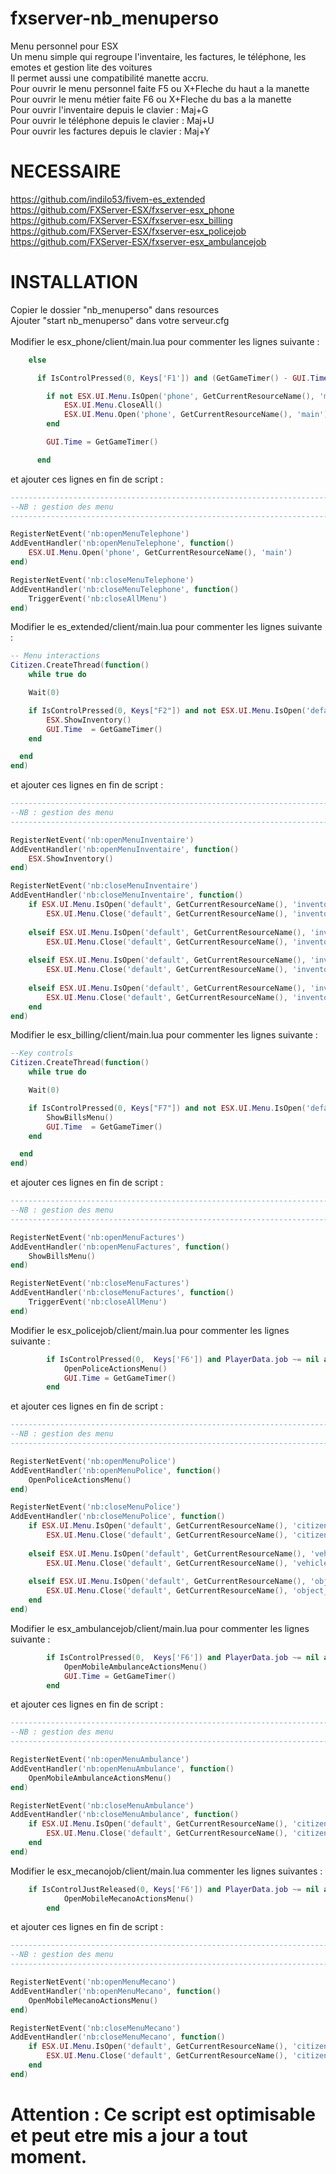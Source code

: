 # fxserver-nb_menuperso
Menu personnel pour ESX<br>
Un menu simple qui regroupe l'inventaire, les factures, le téléphone, les emotes et gestion lite des voitures<br>
Il permet aussi une compatibilité manette accru.<br>
Pour ouvrir le menu personnel faite F5 ou X+Fleche du haut a la manette<br>
Pour ouvrir le menu métier faite F6 ou X+Fleche du bas a la manette<br>
Pour ouvrir l'inventaire depuis le clavier : Maj+G<br>
Pour ouvrir le téléphone depuis le clavier : Maj+U<br>
Pour ouvrir les factures depuis le clavier : Maj+Y<br>

# NECESSAIRE
https://github.com/indilo53/fivem-es_extended<br>
https://github.com/FXServer-ESX/fxserver-esx_phone<br>
https://github.com/FXServer-ESX/fxserver-esx_billing<br>
https://github.com/FXServer-ESX/fxserver-esx_policejob<br>
https://github.com/FXServer-ESX/fxserver-esx_ambulancejob<br>

# INSTALLATION
Copier le dossier "nb_menuperso" dans resources<br>
Ajouter "start nb_menuperso" dans votre serveur.cfg<br>
<br>
Modifier le esx_phone/client/main.lua pour commenter les lignes suivante :<br>
```lua
    else

      if IsControlPressed(0, Keys['F1']) and (GetGameTimer() - GUI.Time) > 150 then

        if not ESX.UI.Menu.IsOpen('phone', GetCurrentResourceName(), 'main') then
        	ESX.UI.Menu.CloseAll()
        	ESX.UI.Menu.Open('phone', GetCurrentResourceName(), 'main')
        end

        GUI.Time = GetGameTimer()

      end
```
et ajouter ces lignes en fin de script :<br>
```lua
---------------------------------------------------------------------------------------------------------
--NB : gestion des menu
---------------------------------------------------------------------------------------------------------

RegisterNetEvent('nb:openMenuTelephone')
AddEventHandler('nb:openMenuTelephone', function()
	ESX.UI.Menu.Open('phone', GetCurrentResourceName(), 'main')
end)

RegisterNetEvent('nb:closeMenuTelephone')
AddEventHandler('nb:closeMenuTelephone', function()
	TriggerEvent('nb:closeAllMenu')
end)
```
Modifier le es_extended/client/main.lua pour commenter les lignes suivante :<br>
```lua
-- Menu interactions
Citizen.CreateThread(function()
	while true do

  	Wait(0)

  	if IsControlPressed(0, Keys["F2"]) and not ESX.UI.Menu.IsOpen('default', 'es_extended', 'inventory') and (GetGameTimer() - GUI.Time) > 150 then
  		ESX.ShowInventory()
	  	GUI.Time  = GetGameTimer()
    end

  end
end)
```
et ajouter ces lignes en fin de script :<br>
```lua
---------------------------------------------------------------------------------------------------------
--NB : gestion des menu
---------------------------------------------------------------------------------------------------------

RegisterNetEvent('nb:openMenuInventaire')
AddEventHandler('nb:openMenuInventaire', function()
	ESX.ShowInventory()
end)

RegisterNetEvent('nb:closeMenuInventaire')
AddEventHandler('nb:closeMenuInventaire', function()
	if ESX.UI.Menu.IsOpen('default', GetCurrentResourceName(), 'inventory') then
		ESX.UI.Menu.Close('default', GetCurrentResourceName(), 'inventory')
		
	elseif ESX.UI.Menu.IsOpen('default', GetCurrentResourceName(), 'inventory_item') then
		ESX.UI.Menu.Close('default', GetCurrentResourceName(), 'inventory_item')
		
	elseif ESX.UI.Menu.IsOpen('default', GetCurrentResourceName(), 'inventory_item_count_give') then
		ESX.UI.Menu.Close('default', GetCurrentResourceName(), 'inventory_item_count_give')
		
	elseif ESX.UI.Menu.IsOpen('default', GetCurrentResourceName(), 'inventory_item_count_remove') then
		ESX.UI.Menu.Close('default', GetCurrentResourceName(), 'inventory_item_count_remove')
	end
end)
```
Modifier le esx_billing/client/main.lua pour commenter les lignes suivante :<br>
```lua
--Key controls
Citizen.CreateThread(function()
	while true do

  	Wait(0)

  	if IsControlPressed(0, Keys["F7"]) and not ESX.UI.Menu.IsOpen('default', GetCurrentResourceName(), 'billing') and (GetGameTimer() - GUI.Time) > 150 then
  		ShowBillsMenu()
	  	GUI.Time  = GetGameTimer()
    end

  end
end)
```
et ajouter ces lignes en fin de script :<br>
```lua
---------------------------------------------------------------------------------------------------------
--NB : gestion des menu
---------------------------------------------------------------------------------------------------------

RegisterNetEvent('nb:openMenuFactures')
AddEventHandler('nb:openMenuFactures', function()
  	ShowBillsMenu()
end)

RegisterNetEvent('nb:closeMenuFactures')
AddEventHandler('nb:closeMenuFactures', function()
	TriggerEvent('nb:closeAllMenu')
end)
```
Modifier le esx_policejob/client/main.lua pour commenter les lignes suivante :<br>
```lua
		if IsControlPressed(0,  Keys['F6']) and PlayerData.job ~= nil and PlayerData.job.name == 'police' and not ESX.UI.Menu.IsOpen('default', GetCurrentResourceName(), 'police_actions') and (GetGameTimer() - GUI.Time) > 150 then
			OpenPoliceActionsMenu()
			GUI.Time = GetGameTimer()
		end
```
et ajouter ces lignes en fin de script :<br>
```lua
---------------------------------------------------------------------------------------------------------
--NB : gestion des menu
---------------------------------------------------------------------------------------------------------

RegisterNetEvent('nb:openMenuPolice')
AddEventHandler('nb:openMenuPolice', function()
	OpenPoliceActionsMenu()
end)

RegisterNetEvent('nb:closeMenuPolice')
AddEventHandler('nb:closeMenuPolice', function()
	if ESX.UI.Menu.IsOpen('default', GetCurrentResourceName(), 'citizen_interaction') then
		ESX.UI.Menu.Close('default', GetCurrentResourceName(), 'citizen_interaction')
		
	elseif ESX.UI.Menu.IsOpen('default', GetCurrentResourceName(), 'vehicle_interaction') then
		ESX.UI.Menu.Close('default', GetCurrentResourceName(), 'vehicle_interaction')
		
	elseif ESX.UI.Menu.IsOpen('default', GetCurrentResourceName(), 'object_spawner') then
		ESX.UI.Menu.Close('default', GetCurrentResourceName(), 'object_spawner')
	end
end)
```
Modifier le esx_ambulancejob/client/main.lua pour commenter les lignes suivante :<br>
```lua
		if IsControlPressed(0,  Keys['F6']) and PlayerData.job ~= nil and PlayerData.job.name == 'ambulance' and (GetGameTimer() - GUI.Time) > 150 then
			OpenMobileAmbulanceActionsMenu()
			GUI.Time = GetGameTimer()
		end
```
et ajouter ces lignes en fin de script :<br>
```lua
---------------------------------------------------------------------------------------------------------
--NB : gestion des menu
---------------------------------------------------------------------------------------------------------

RegisterNetEvent('nb:openMenuAmbulance')
AddEventHandler('nb:openMenuAmbulance', function()
	OpenMobileAmbulanceActionsMenu()
end)

RegisterNetEvent('nb:closeMenuAmbulance')
AddEventHandler('nb:closeMenuAmbulance', function()
	if ESX.UI.Menu.IsOpen('default', GetCurrentResourceName(), 'citizen_interaction') then
		ESX.UI.Menu.Close('default', GetCurrentResourceName(), 'citizen_interaction')
	end
end)
```


Modifier le esx_mecanojob/client/main.lua commenter les lignes suivantes : 
```lua
	if IsControlJustReleased(0, Keys['F6']) and PlayerData.job ~= nil and PlayerData.job.name == 'mecano' then
            OpenMobileMecanoActionsMenu()
        end
```

et ajouter ces lignes en fin de script : 

```lua
---------------------------------------------------------------------------------------------------------
--NB : gestion des menu
---------------------------------------------------------------------------------------------------------

RegisterNetEvent('nb:openMenuMecano')
AddEventHandler('nb:openMenuMecano', function()
	OpenMobileMecanoActionsMenu()
end)

RegisterNetEvent('nb:closeMenuMecano')
AddEventHandler('nb:closeMenuMecano', function()
	if ESX.UI.Menu.IsOpen('default', GetCurrentResourceName(), 'citizen_interaction') then
		ESX.UI.Menu.Close('default', GetCurrentResourceName(), 'citizen_interaction')
	end
end)

```

# Attention : Ce script est optimisable et peut etre mis a jour a tout moment.
